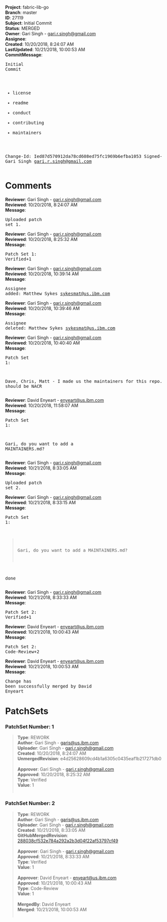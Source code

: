 <strong>Project</strong>: fabric-lib-go<br><strong>Branch</strong>: master<br><strong>ID</strong>: 27119<br><strong>Subject</strong>: Initial Commit<br><strong>Status</strong>: MERGED<br><strong>Owner</strong>: Gari Singh - gari.r.singh@gmail.com<br><strong>Assignee</strong>:<br><strong>Created</strong>: 10/20/2018, 8:24:07 AM<br><strong>LastUpdated</strong>: 10/21/2018, 10:00:53 AM<br><strong>CommitMessage</strong>:<br><pre>Initial Commit

- license
- readme
- conduct
- contributing
- maintainers

Change-Id: Ied87d570912da78cd608ed75fc1969b6efba1053
Signed-off-by: Gari Singh <gari.r.singh@gmail.com>
</pre><h1>Comments</h1><strong>Reviewer</strong>: Gari Singh - gari.r.singh@gmail.com<br><strong>Reviewed</strong>: 10/20/2018, 8:24:07 AM<br><strong>Message</strong>: <pre>Uploaded patch set 1.</pre><strong>Reviewer</strong>: Gari Singh - gari.r.singh@gmail.com<br><strong>Reviewed</strong>: 10/20/2018, 8:25:32 AM<br><strong>Message</strong>: <pre>Patch Set 1: Verified+1</pre><strong>Reviewer</strong>: Gari Singh - gari.r.singh@gmail.com<br><strong>Reviewed</strong>: 10/20/2018, 10:39:14 AM<br><strong>Message</strong>: <pre>Assignee added: Matthew Sykes <sykesmat@us.ibm.com></pre><strong>Reviewer</strong>: Gari Singh - gari.r.singh@gmail.com<br><strong>Reviewed</strong>: 10/20/2018, 10:39:46 AM<br><strong>Message</strong>: <pre>Assignee deleted: Matthew Sykes <sykesmat@us.ibm.com></pre><strong>Reviewer</strong>: Gari Singh - gari.r.singh@gmail.com<br><strong>Reviewed</strong>: 10/20/2018, 10:40:40 AM<br><strong>Message</strong>: <pre>Patch Set 1:

Dave, Chris, Matt - I made us the maintainers for this repo.
It should be NACR</pre><strong>Reviewer</strong>: David Enyeart - enyeart@us.ibm.com<br><strong>Reviewed</strong>: 10/20/2018, 11:58:07 AM<br><strong>Message</strong>: <pre>Patch Set 1:

Gari, do you want to add a MAINTAINERS.md?</pre><strong>Reviewer</strong>: Gari Singh - gari.r.singh@gmail.com<br><strong>Reviewed</strong>: 10/21/2018, 8:33:05 AM<br><strong>Message</strong>: <pre>Uploaded patch set 2.</pre><strong>Reviewer</strong>: Gari Singh - gari.r.singh@gmail.com<br><strong>Reviewed</strong>: 10/21/2018, 8:33:15 AM<br><strong>Message</strong>: <pre>Patch Set 1:

> Gari, do you want to add a MAINTAINERS.md?

done</pre><strong>Reviewer</strong>: Gari Singh - gari.r.singh@gmail.com<br><strong>Reviewed</strong>: 10/21/2018, 8:33:33 AM<br><strong>Message</strong>: <pre>Patch Set 2: Verified+1</pre><strong>Reviewer</strong>: David Enyeart - enyeart@us.ibm.com<br><strong>Reviewed</strong>: 10/21/2018, 10:00:43 AM<br><strong>Message</strong>: <pre>Patch Set 2: Code-Review+2</pre><strong>Reviewer</strong>: David Enyeart - enyeart@us.ibm.com<br><strong>Reviewed</strong>: 10/21/2018, 10:00:53 AM<br><strong>Message</strong>: <pre>Change has been successfully merged by David Enyeart</pre><h1>PatchSets</h1><h3>PatchSet Number: 1</h3><blockquote><strong>Type</strong>: REWORK<br><strong>Author</strong>: Gari Singh - garis@us.ibm.com<br><strong>Uploader</strong>: Gari Singh - gari.r.singh@gmail.com<br><strong>Created</strong>: 10/20/2018, 8:24:07 AM<br><strong>UnmergedRevision</strong>: e4d25628609cd4b1a6305c0435eaf1b217271db0<br><br><strong>Approver</strong>: Gari Singh - gari.r.singh@gmail.com<br><strong>Approved</strong>: 10/20/2018, 8:25:32 AM<br><strong>Type</strong>: Verified<br><strong>Value</strong>: 1<br><br></blockquote><h3>PatchSet Number: 2</h3><blockquote><strong>Type</strong>: REWORK<br><strong>Author</strong>: Gari Singh - garis@us.ibm.com<br><strong>Uploader</strong>: Gari Singh - gari.r.singh@gmail.com<br><strong>Created</strong>: 10/21/2018, 8:33:05 AM<br><strong>GitHubMergedRevision</strong>: [288038cf532e784a292a2b3d04f22af53797cf49](https://github.com/hyperledger/fabric-lib-go/commit/288038cf532e784a292a2b3d04f22af53797cf49)<br><br><strong>Approver</strong>: Gari Singh - gari.r.singh@gmail.com<br><strong>Approved</strong>: 10/21/2018, 8:33:33 AM<br><strong>Type</strong>: Verified<br><strong>Value</strong>: 1<br><br><strong>Approver</strong>: David Enyeart - enyeart@us.ibm.com<br><strong>Approved</strong>: 10/21/2018, 10:00:43 AM<br><strong>Type</strong>: Code-Review<br><strong>Value</strong>: 1<br><br><strong>MergedBy</strong>: David Enyeart<br><strong>Merged</strong>: 10/21/2018, 10:00:53 AM<br><br></blockquote>